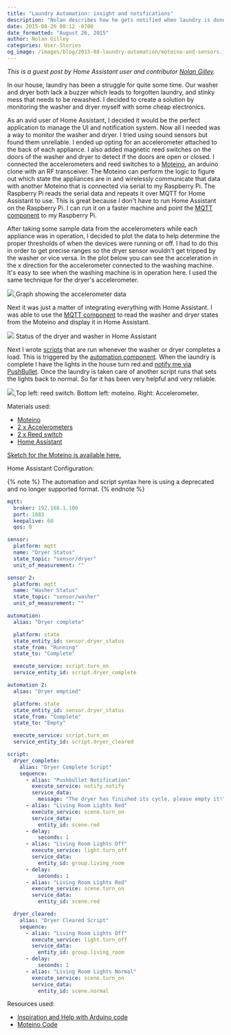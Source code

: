 ```yaml
---
title: "Laundry Automation: insight and notifications"
description: "Nolan describes how he gets notified when laundry is done."
date: 2015-08-26 08:12 -0700
date_formatted: "August 26, 2015"
author: Nolan Gilley
categories: User-Stories
og_image: /images/blog/2015-08-laundry-automation/moteino-and-sensors.jpg
---
```



_This is a guest post by Home Assistant user and contributor [Nolan Gilley](https://github.com/nkgilley)._

In our house, laundry has been a struggle for quite some time.  Our washer and dryer both lack a buzzer which leads to forgotten laundry, and stinky mess that needs to be rewashed.  I decided to create a solution by monitoring the washer and dryer myself with some cheap electronics.

As an avid user of Home Assistant, I decided it would be the perfect application to manage the UI and notification system.  Now all I needed was a way to monitor the washer and dryer.  I tried using sound sensors but found them unreliable.  I ended up opting for an accelerometer attached to the back of each appliance.  I also added magnetic reed switches on the doors of the washer and dryer to detect if the doors are open or closed.  I connected the accelerometers and reed switches to a [Moteino](https://lowpowerlab.com/moteino/), an arduino clone with an RF transceiver.  The Moteino can perform the logic to figure out which state the appliances are in and wirelessly communicate that data with another Moteino that is connected via serial to my Raspberry Pi.  The Raspberry Pi reads the serial data and repeats it over MQTT for Home Assistant to use.  This is great because I don't have to run Home Assistant on the Raspberry Pi.  I can run it on a faster machine and point the [MQTT component](/integrations/mqtt/) to my Raspberry Pi.

After taking some sample data from the accelerometers while each appliance was in operation, I decided to plot the data to help determine the proper thresholds of when the devices were running or off.  I had to do this in order to get precise ranges so the dryer sensor wouldn't get tripped by the washer or vice versa.  In the plot below you can see the acceleration in the x direction for the accelerometer connected to the washing machine.   It's easy to see when the washing machine is in operation here.  I used the same technique for the dryer's accelerometer.

<p class='img'>
  <a href='/images/blog/2015-08-laundry-automation/data-graph.png'>
    <img src='/images/blog/2015-08-laundry-automation/data-graph.png' />
  </a>
  Graph showing the accelerometer data
</p>

<!--more-->

Next it was just a matter of integrating everything with Home Assistant.  I was able to use the [MQTT component](/integrations/mqtt/) to read the washer and dryer states from the Moteino and display it in Home Assistant.

<p class='img'>
  <img src='/images/blog/2015-08-laundry-automation/screenshot-ha.png' />
  Status of the dryer and washer in Home Assistant
</p>

Next I wrote [scripts](/integrations/script/) that are run whenever the washer or dryer completes a load.  This is triggered by the [automation component](/getting-started/automation/).  When the laundry is complete I have the lights in the house turn red and [notify me via PushBullet](/integrations/pushbullet).  Once the laundry is taken care of another script runs that sets the lights back to normal.  So far it has been very helpful and very reliable.

<p class='img'>
  <a href='/images/blog/2015-08-laundry-automation/moteino-and-sensors.jpg'>
    <img src='/images/blog/2015-08-laundry-automation/moteino-and-sensors.jpg' />
  </a>
  Top left: reed switch. Bottom left: moteino. Right: Accelerometer.
</p>

Materials used:

 - [Moteino](https://lowpowerlab.com/moteino/)
 - [2 x Accelerometers](https://amzn.to/2WXa2s5)
 - [2 x Reed switch](https://amzn.to/2X0ZuZ2)
 - [Home Assistant](/)

[Sketch for the Moteino is available here.](https://codebender.cc/sketch:144743)

Home Assistant Configuration:

{% note %}
The automation and script syntax here is using a deprecated and no longer supported format.
{% endnote %}

```yaml
mqtt:
  broker: 192.168.1.100
  port: 1883
  keepalive: 60
  qos: 0

sensor:
  platform: mqtt
  name: "Dryer Status"
  state_topic: "sensor/dryer"
  unit_of_measurement: ""

sensor 2:
  platform: mqtt
  name: "Washer Status"
  state_topic: "sensor/washer"
  unit_of_measurement: ""

automation:
  alias: "Dryer complete"

  platform: state
  state_entity_id: sensor.dryer_status
  state_from: "Running"
  state_to: "Complete"

  execute_service: script.turn_on
  service_entity_id: script.dryer_complete

automation 2:
  alias: "Dryer emptied"

  platform: state
  state_entity_id: sensor.dryer_status
  state_from: "Complete"
  state_to: "Empty"

  execute_service: script.turn_on
  service_entity_id: script.dryer_cleared

script:
  dryer_complete:
    alias: "Dryer Complete Script"
    sequence:
      - alias: "Pushbullet Notification"
        execute_service: notify.notify
        service_data:
          message: "The dryer has finished its cycle, please empty it!"
      - alias: "Living Room Lights Red"
        execute_service: scene.turn_on
        service_data:
          entity_id: scene.red
      - delay:
          seconds: 1
      - alias: "Living Room Lights Off"
        execute_service: light.turn_off
        service_data:
          entity_id: group.living_room
      - delay:
          seconds: 1
      - alias: "Living Room Lights Red"
        execute_service: scene.turn_on
        service_data:
          entity_id: scene.red

  dryer_cleared:
    alias: "Dryer Cleared Script"
    sequence:
      - alias: "Living Room Lights Off"
        execute_service: light.turn_off
        service_data:
          entity_id: group.living_room
      - delay:
          seconds: 1
      - alias: "Living Room Lights Normal"
        execute_service: scene.turn_on
        service_data:
          entity_id: scene.normal
```

Resources used:

 - [Inspiration and Help with Arduino code](http://www.instructables.com/id/Uber-Home-Automation-w-Arduino-Pi/step13/Washer-Dryer-Smartifier-Water-Leak-Sensor/)
 - [Moteino Code](https://github.com/LowPowerLab/RFM69/)
